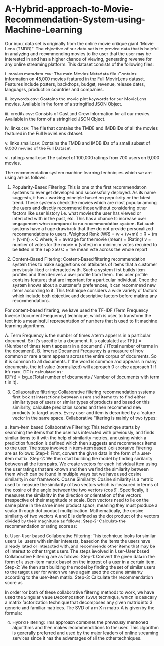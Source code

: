 # A-Hybrid-approach-to-Movie-Recommendation-System-using-Machine-Learning
Our input data set is originally from the online movie critique giant ”Movie Lens (TMDB)”. The objective of our data set is to provide data that is helpful in analyzing and recommending movies to the user that the user may be interested in and has a higher chance of viewing, generating revenue for any online streaming platform. This dataset consists of the following files:

i. movies metadata.csv: The main Movies Metadata file. Contains information on 45,000 movies featured in the Full MovieLens dataset. Features include posters, backdrops, budget, revenue, release dates, languages, production countries and companies.

ii. keywords.csv: Contains the movie plot keywords for our MovieLens movies. Available in the form of a stringified JSON Object.

iii. credits.csv: Consists of Cast and Crew Information for all our movies. Available in the form of a stringified JSON Object.

iv. links.csv: The file that contains the TMDB and IMDB IDs of all the movies featured in the Full MovieLens dataset.

v. links small.csv: Contains the TMDB and IMDB IDs of a small subset of 9,000 movies of the Full Dataset. 

vi. ratings small.csv: The subset of 100,000 ratings from 700 users on 9,000 movies. 

The recommendation system machine learning techniques which we are using are as follows:

1. Popularity-Based Filtering: This is one of the first recommendation systems to ever get developed and successfully deployed. As its name suggests, it has a working principle based on popularity or the latest trend. These systems check the movies which are most popular among the users and directly recommend those without considering other factors like user history i.e. what movies the user has viewed or interacted with in the past, etc. This has a chance to increase user engagement when compared to no recommendation system. But such systems have a huge drawback that they do not provide personalized recommendations to users.
                                                Weighted Rank (WR) = (v ÷ (v+m)) × R + (m ÷ (v+m)) × C
where,
R = average for the movie (mean) = (Rating)
v = number of votes for the movie = (votes)
m = minimum votes required to be listed in the Top 250
C = the mean vote across the whole report 

2.	Content-Based Filtering: Content-Based filtering recommendation system tries to make suggestions on attributes of items that a customer previously liked or interacted with. Such a system first builds item profiles and then derives a user profile from them. This user profile contains features that are important for a particular individual. Once the system knows about a customer's preferences, it can recommend new items according to it. This technique considers a wide variety of factors which include both objective and descriptive factors before making any recommendations. 

For content-based filtering, we have used the TF-IDF (Term Frequency Inverse Document Frequency) technique, which is used to transform the text into a meaningful representation of numbers that is used to fit machine learning algorithms.  

A. Term Frequency is the number of times a term appears in a particular document. So it’s specific to a document. It is calculated as:
                          TF(t) = (Number of times term t appears in a document) / (Total number of terms in the document).
B. Inverse Document Frequency is a measure of how common or rare a term appears across the entire corpus of documents. So it is common to all documents. If the word is common and appears in many documents, the idf value (normalized) will approach 0 or else approach 1 if it’s rare. 
IDF is calculated as:  
                          IDF(t) = log_e(Total number of documents / Number of documents with term t in it).

3. Collaborative filtering: Collaborative filtering recommendation systems first look at interactions between users and items try to find either similar types of users or similar types of products and based on this similarity, calculate prediction scores and then recommend new products to target users. Every user and item is described by a feature vector in the same space. Collaborative Filtering is mainly of two types:

a. Item-Item based Collaborative Filtering: This technique starts by searching the items that the user has interacted with previously, and finds similar items to it with the help of similarity metrics, and using which a prediction function is defined which then suggests and recommends items to the user. The steps involved in Item-Item based Collaborative Filtering are as follows:
Step-1: First, convert the given data in the form of a user-item matrix.
Step-2: We then start building the model by finding similarity between all the item pairs. We create vectors for each individual item using the user ratings that are known and then we find the similarity between them which can be found in multiple ways but we have used cosine similarity in our framework.
Cosine Similarity: Cosine similarity is a metric used to measure the similarity of two vectors which is measured in terms of the cosine of the angle between the two vectors ($\cos{\theta}$). Specifically, it measures the similarity in the direction or orientation of the vectors irrespective of their magnitude or scale. Both vectors need to lie on the same plane in the same inner product space, meaning they must produce a scalar through dot product multiplication. Mathematically, the cosine similarity of two vectors A and B is defined as the dot product of the vectors divided by their magnitude as follows:
Step-3: Calculate the recommendation or rating score as: 

b. User-User based Collaborative Filtering: This technique looks for similar users i.e. users with similar interests, based on the items the users have already rated or interacted with, and recommends other items that may be of interest to other target users. The steps involved in User-User based Collaborative Filtering are as follows:
Step-1: Convert the given data in the form of a user-item matrix based on the interest of a user in a certain item.
Step-2: We then start building the model by finding the set of similar users to the target user for which we have again used the cosine similarity according to the user-item matrix. 
Step-3: Calculate the recommendation score as: 

In order for both of these collaborative filtering methods to work, we have used the Singular Value Decomposition (SVD) technique, which is basically a matrix factorization technique that decomposes any given matrix into 3 generic and familiar matrices. The SVD of a m X n matrix A is given by the formula:

4. Hybrid Filtering: This approach combines the previously mentioned algorithms and then makes recommendations to the user. This algorithm is generally preferred and used by the major leaders of online streaming services since it has the advantages of all the other techniques.   
